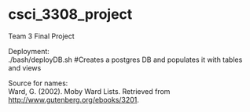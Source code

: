 # csci_3308_project
Team 3 Final Project

Deployment:  
 ./bash/deployDB.sh #Creates a postgres DB and populates it with tables and views

Source for names:  
Ward, G. (2002). Moby Ward Lists. Retrieved from http://www.gutenberg.org/ebooks/3201.